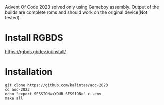 Advent Of Code 2023 solved only using Gameboy assembly.
Output of the builds are complete roms and should work on the original device(Not tested).

# Install RGBDS

https://rgbds.gbdev.io/install/

# Installation<br>
```
git clone https://github.com/kalintas/aoc-2023
cd aoc-2023
echo "export SESSION=<YOUR SESSION>" > .env
make all
```
